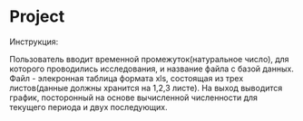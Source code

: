 # Project
Инструкция:

Пользователь вводит временной промежуток(натуральное число), для которого проводились исследования, и название файла с базой данных. Файл - элекронная таблица формата xls, состоящая из трех листов(данные должны хранится на 1,2,3 листе).
На выход выводится график, посторонный на основе вычисленной численности для текущего периода и двух последующих.
